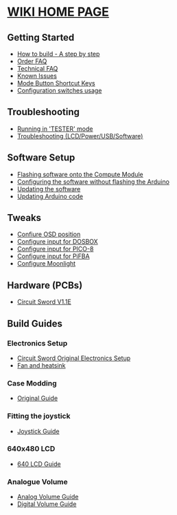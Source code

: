 # [WIKI HOME PAGE](https://github.com/kiteretro/Circuit-Sword/wiki)
## Getting Started
* [How to build - A step by step](https://github.com/kiteretro/Circuit-Sword/wiki/Step-by-Step-Build)
* [Order FAQ](https://github.com/kiteretro/Circuit-Sword/wiki/FAQ)
* [Technical FAQ](https://github.com/kiteretro/Circuit-Sword/wiki/Technical-FAQ)
* [Known Issues](https://github.com/kiteretro/Circuit-Sword/wiki/Known-Issues)
* [Mode Button Shortcut Keys](https://github.com/kiteretro/Circuit-Sword/wiki/Mode-Button-Shortcut-Keys)
* [Configuration switches usage](https://github.com/kiteretro/Circuit-Sword/wiki/Configuration-Switches)
## Troubleshooting
* [Running in 'TESTER' mode](https://github.com/kiteretro/Circuit-Sword/wiki/Running-in-TESTER-Mode)
* [Troubleshooting (LCD/Power/USB/Software)](https://github.com/kiteretro/Circuit-Sword/wiki/Troubleshooting-(LCD-Power-USB-Software))
## Software Setup
* [Flashing software onto the Compute Module](https://github.com/kiteretro/Circuit-Sword/wiki/Flashing-Software-onto-the-Compute-Module)
* [Configuring the software without flashing the Arduino](https://github.com/kiteretro/Circuit-Sword/wiki/Configuring-the-software-without-flashing-the-arduino)
* [Updating the software](https://github.com/kiteretro/Circuit-Sword/wiki/Updating-the-Software-(running-on-Pi))
* [Updating Arduino code](https://github.com/kiteretro/Circuit-Sword/wiki/Updating-Arduino-(button-controller)-Firmware)
## Tweaks
* [Confiure OSD position](https://github.com/kiteretro/Circuit-Sword/wiki/Configure-OSD)
* [Configure input for DOSBOX](https://github.com/kiteretro/Circuit-Sword/wiki/Configure-Input-for-DOSBOX)
* [Configure input for PICO-8](https://github.com/kiteretro/Circuit-Sword/wiki/Configure-input-for-PICO-8)
* [Configure input for PiFBA](https://github.com/kiteretro/Circuit-Sword/wiki/Configure-input-for-PiFBA)
* [Configure Moonlight](https://github.com/kiteretro/Circuit-Sword/wiki/Configuring-Moonlight)
## Hardware (PCBs)
* [Circuit Sword V1.1E](https://github.com/kiteretro/Circuit-Sword/wiki/Circuit-Sword-Original-V1.1E)
## Build Guides
### Electronics Setup
* [Circuit Sword Original Electronics Setup](https://github.com/kiteretro/Circuit-Sword/wiki/Circuit-Sword-Original---Electronics-Guide)
* [Fan and heatsink](https://github.com/kiteretro/Circuit-Sword/wiki/Fan-and-Heatsink)
### Case Modding
* [Original Guide](https://github.com/kiteretro/Circuit-Sword/wiki/Original-Case-Mod-Guide)
### Fitting the joystick
* [Joystick Guide](https://github.com/kiteretro/Circuit-Sword/wiki/Joystick-Guide)
### 640x480 LCD
* [640 LCD Guide](https://github.com/kiteretro/Circuit-Sword/wiki/640x480-LCD-Guide)
### Analogue Volume
* [Analog Volume Guide](https://github.com/kiteretro/Circuit-Sword/wiki/Analog-Volume-Guide)
* [Digital Volume Guide](https://github.com/kiteretro/Circuit-Sword/wiki/Digital-Volume-Guide)